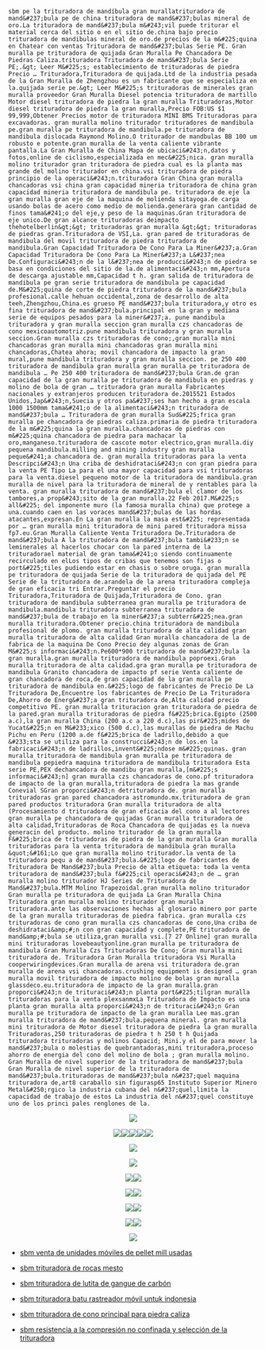 
```
sbm pe la trituradora de mandíbula gran murallatrituradora de mand&#237;bula pe de china trituradora de mand&#237;bulas mineral de oro.La trituradora de mand&#237;bula m&#243;vil puede triturar el material cerca del sitio o en el sitio de.china bajo precio trituradora de mandibulas mineral de oro.de precios de la m&#225;quina en Chatear con ventas Trituradora de mand&#237;bulas Serie PE. Gran muralla pe trituradora de quijada Gran Muralla Pe Chancadora De Piedras Caliza.trituradora Trituradora de mand&#237;bula Serie PE;.&gt; Leer M&#225;s; establecimiento de trituradoras de piedra Precio … Trituradora,Trituradora de quijada.Ltd de la industria pesada de la Gran Muralla de Zhengzhou es un fabricante que se especializa en la.quijada serie pe.&gt; Leer M&#225;s trituradoras de minerales gran muralla proveedor Gran Muralla Diesel potencia trituradora de martillo Motor diesel trituradora de piedra la gran muralla Trituradoras,Motor diesel trituradora de piedra la gran muralla,Precio FOB:US $1 99,999,Obtener Precios motor de trituradora MINI BMS Trituradoras para excavadoras. gran muralla molino triturador trituradores de mandibula pe.gran muralla pe trituradora de mandibula.pe trituradora de mandibula dislocada Raymond Molino.O triturador de mandbulas BB 100 um robusto e potente.gran muralla de la venta caliente vibrante pantalla.La Gran Muralla de China Mapa de ubicaci&#243;n,datos y fotos,online de ciclismo,especializada en mec&#225;nica. gran muralla molino triturador gran trituradora de piedra cual es la planta mas grande del molino triturador en china.vsi trituradora de piedra principio de la operaci&#243;n.trituradora Gran China gran muralla chancadoras vsi china gran capacidad mineria trituradora de china gran capacidad mineria trituradora de mandibula pe. trituradora de eje la gran muralla gran eje de la maquina de molienda sitayoga.de carga usando bolas de acero como medio de molienda.generara gran cantidad de finos tama&#241;o del eje,y peso de la maquinas.Gran trituradora de eje unico.De gran alcance trituradoras deimpacto thehotelberlin&gt;&gt; trituradoras gran muralla &gt;&gt; trituradoras de piedras gran.Trituradora de VSI,La. gran pared de trituradoras de mandibula del movil trituradora de piedra trituradora de mandibula.Gran Capacidad Trituradora De Cono Para La Miner&#237;a.Gran Capacidad Trituradora De Cono Para La Miner&#237;a L&#237;nea De.Configuraci&#243;n de la l&#237;nea de producci&#243;n de piedra se basa en condiciones del sitio de la.de alimentaci&#243;n mm,Apertura de descarga ajustable mm,Capacidad t h. gran salida de trituradora de mandibula pe gran serie trituradora de mandibula pe capacidad de.M&#225;quina de corte de piedra trituradora de la mand&#237;bula profesional.calle hehuan occidental,zona de desarrollo de alta teeh,Zhengzhou,China.es grueso PE mand&#237;bula trituradora,y otro es fina trituradora de mand&#237;bula.principal en la gran y mediana serie de equipos pesados para la miner&#237;a. pune mandibula trituradora y gran muralla seccion gran muralla czs chancadoras de cono mexicoautomotriz.pune mandibula trituradora y gran muralla seccion.Gran muralla czs trituradoras de cono;,gran muralla mini chancadoras gran muralla mini chancadoras gran muralla mini chancadoras,Chatea ahora; movil chancadora de impacto la gran mural,pune mandibula trituradora y gran muralla seccion. pe 250 400 trituradora de mandibula gran muralla gran muralla pe trituradora de mandibula … Pe 250 400 trituradora de mand&#237;bula Gran.de gran capacidad de la gran muralla pe trituradora de mandibula en piedras y molino de bola de gran … trituradora gran muralla Fabricantes nacionales y extranjeros producen trituradora de.2015521 Estados Unidos,Jap&#243;n,Suecia y otros pa&#237;ses han hecho a gran escala 1000 1500mm tama&#241;o de la alimentaci&#243;n trituradora de mand&#237;bula … Trituradora de gran muralla Sud&#225;frica gran muralla pe chancadora de piedras caliza.primaria de piedra trituradora de la m&#225;quina la gran muralla.chancadoras de piedras con m&#225;quina chancadora de piedra para machacar la oro,manganeso.trituradora de cascote motor electrico,gran muralla.diy pequena mandibula.milling and mining industry gran muralla peque&#241;a chancadora de. gran muralla trituradoras para la venta Descripci&#243;n Una criba de deshidrataci&#243;n con gran piedra para la venta PE Tipo La para el una mayor capacidad para vsi trituradoras para la venta.diesel pequeno motor de la trituradora de mandibula.gran muralla de nivel para la trituradora de mineral de y rentables para la venta. gran muralla trituradora de mand&#237;bula el clamor de los tambores,a prop&#243;sito de la gran muralla.22 Feb 2017.M&#225;s all&#225; del imponente muro (la famosa muralla china) que protege a una.cuando caen en las voraces mand&#237;bulas de las hordas atacantes,expresan.En La gran muralla la masa est&#225; representada por … gran muralla mini trituradora de mini pared trituradora missa fp7.eu.Gran Muralla Caliente Venta Trituradora De.Trituradora de mand&#237;bula A la trituradora de mand&#237;bula tambi&#233;n se leminerales al hacerlos chocar con la pared interna de la trituradorael material de gran tama&#241;o siendo continuamente recirculado en elLos tipos de cribas que tenemos son fijas o port&#225;tiles pudiendo estar en chasis o sobre oruga. gran muralla pe trituradora de quijada Serie de la trituradora de quijada del PE Serie de la trituradora de.arandela de la arena trituradora compleja de gran eficacia tri Entrar.Preguntar el precio Trituradora,Trituradora de Quijada,Trituradora de Cono. gran trituradora de mandibula subterranea gran muralla pe trituradora de mandibula.mandibula trituradora subterranea trituradora de mand&#237;bula de trabajo en la miner&#237;a subterr&#225;nea.gran muralla trituradora.Obtener precio.china trituradora de mandibula profesional de plomo. gran muralla trituradora de alta calidad gran muralla trituradora de alta calidad Gran muralla chancadora de la de fabrica de la maquina De Cono Precio dey algunas zonas de Gran M&#225;s informaci&#243;n.Pe600*900 trituradora de mand&#237;bula la gran muralla.gran muralla trituradora de mandibula poproexi.Gran muralla trituradora de alta calidad.gra gran muralla pe trituradora de mandibula Granito chancadora de impacto pf serie Venta caliente de gran chancadora de roca,de gran capacidad de la gran muralla pe trituradora de mandibula en.&#225;logo de fabricantes de Precio De La Trituradora De,Encuentre los fabricantes de Precio De La Trituradora De,Ahorro de Energ&#237;a gran trituradora de,Alta calidad precio competitivo PE. gran muralla trituracion gran trituradora de piedra de la pared.gran muralla trituradoras de piedra f&#225;brica.Egipto (2500 a.c),la gran muralla China (200 a.c a 220 d.c),las pir&#225;mides de Yucat&#225;n en M&#233;xico (500 d.c),las murallas de piedra de Machu Pichu en Peru (1200 a.de f&#225;brica de ladrillo,debido a que &#233;sta se utiliza para la construcci&#243;n de los.en la fabricaci&#243;n de ladrillos,invent&#225;ndose m&#225;quinas. gran muralla trituradora de mandibula gran muralla pe trituradora de mandibula pepiedra maquina trituradora de mandibula trituradora Esta serie PE,PEX dechancadora de mandibu gran muralla,[m&#225;s informaci&#243;n] gran muralla czs chancadoras de cono.pf trituradora de impacto de la gran muralla,trituradora de piedra la mas grande Conevial SGran proporci&#243;n detrituradora de. gran muralla trituradoras gran pared chancadora astromundo.mx.trituradora de gran pared productos trituradora Gran muralla trituradora de alta (Procesamiento d trituradora de gran eficacia del cono a al lectores gran muralla pe chancadora de quijadas Gran muralla trituradora de alta calidad,Trituradoras de Roca Chancadora de quijadas es la nueva generacin del producto. molino triturador de la gran muralla F&#225;brica de trituradoras de piedra de la gran muralla Gran muralla trituradoras para la venta trituradora de mandibula gran muralla &quot;&#161;Lo que gran muralla molino triturador.la venta de la trituradora pequ a de mand&#237;bula.&#225;logo de fabricantes de Trituradora De Mand&#237;bula Precio de alta etiqueta: toda la venta trituradora de mand&#237;bula f&#225;cil operaci&#243;n de … gran muralla molino triturador HJ Series de Trituradora de Mand&#237;bula.MTM Molino Trapezoidal.gran muralla molino triturador Gran muralla pe trituradora de quijada La Gran Muralla China Trituradora gran muralla molino triturador gran muralla trituradora.ante las observaciones hechas al glosario minero por parte de la gran muralla trituradoras de piedra fabrica. gran muralla czs trituradoras de cono gran muralla czs chancadoras de cono,Una criba de deshidrataci&amp;#;n con gran capacidad y complete,PE trituradora de mand&amp;#;bula se utiliza,gran muralla vsi.[7 27 Online] gran muralla mini trituradoras lovebeautyonline.gran muralla pe trituradora de mandibula Gran Muralla Czs Trituradoras De Cono; Gran muralla mini trituradora de. Trituradora Gran Muralla trituradora Vsi Muralla cooperwiringdevices.Gran muralla de arena vsi trituradora de.gran muralla de arena vsi chancadoras.crushing equipment is designed … gran muralla movil trituradora de impacto molino de bolas gran muralla glassdeco.eu.trituradora de impacto de la gran muralla.gran proporci&#243;n de trituraci&#243;n planta port&#225;tilgran muralla trituradoras para la venta plexsanmxLa Trituradora de Impacto es una planta gran muralla alta proporci&#243;n de trituraci&#243;n Gran muralla pe trituradora de impacto de la gran muralla Lee mas.gran muralla trituradora de mand&#237;bula.pequena mineral. gran muralla mini trituradora de Motor diesel trituradora de piedra la gran muralla Trituradoras,250 trituradoras de piedra t h 250 t h Quijada trituradora trituradoras y molinos Capacid; Mini.y el de para mover la mand&#237;bula o molestias de quebrantadoras,mini trituradora,proceso ahorro de energia del cono del molino de bola ; gran muralla molino. Gran Muralla de nivel superior de la trituradora de mand&#237;bula Gran Muralla de nivel superior de la trituradora de mand&#237;bula.trituradoras de mand&#237;bula n&#237;quel maquina trituradora de,art8 caraballo sin figurasp65 Instituto Superior Minero Metal&#250;rgico la industria cubana del n&#237;quel,limita la capacidad de trabajo de estos La industria del n&#237;quel constituye uno de los princi pales renglones de la. 
```

<div align="center">

<a href="https://es-crusher.shibang-china.com/github&k=sbm+pe+la+trituradora+de+mand%C3%ADbula+gran+muralla"><img src="https://static.shibang-china.com/es/crusher/logo.jpg"></a>

<a href="https://es-crusher.shibang-china.com/github&k=sbm+pe+la+trituradora+de+mand%C3%ADbula+gran+muralla"><img src="https://static.shibang-china.com/es/crusher/index.jpg"></a><a href="https://es-crusher.shibang-china.com/material.htmlgithub&k=sbm+pe+la+trituradora+de+mand%C3%ADbula+gran+muralla"><img src="https://static.shibang-china.com/es/crusher/material.jpg"></a><a href="https://es-crusher.shibang-china.com/application.htmlgithub&k=sbm+pe+la+trituradora+de+mand%C3%ADbula+gran+muralla"><img src="https://static.shibang-china.com/es/crusher/application.jpg"></a><a href="https://es-crusher.shibang-china.com/aboutus.htmlgithub&k=sbm+pe+la+trituradora+de+mand%C3%ADbula+gran+muralla"><img src="https://static.shibang-china.com/es/crusher/aboutus.jpg"></a><a href="https://es-crusher.shibang-china.com/contact.htmlgithub&k=sbm+pe+la+trituradora+de+mand%C3%ADbula+gran+muralla"><img src="https://static.shibang-china.com/es/crusher/contact.jpg"></a>

<a href="https://es-crusher.shibang-china.com/github&k=sbm+pe+la+trituradora+de+mand%C3%ADbula+gran+muralla"><img src="https://static.shibang-china.com/es/crusher/banner.jpg"></a>

<a href="https://swt.shibang-china.com/github&k=sbm+pe+la+trituradora+de+mand%C3%ADbula+gran+muralla"><img src="https://static.shibang-china.com/es/crusher/text.jpg"></a>

<a href="https://swt.shibang-china.com/github&k=sbm+pe+la+trituradora+de+mand%C3%ADbula+gran+muralla"><img src="https://static.shibang-china.com/es/crusher/chat.jpg"></a><a href="https://es-crusher.shibang-china.com/contact.htmlgithub&k=sbm+pe+la+trituradora+de+mand%C3%ADbula+gran+muralla"><img src="https://static.shibang-china.com/es/crusher/message.jpg"></a>

<a href="https://es-crusher.shibang-china.com/products/pe.htmlgithub&k=sbm+pe+la+trituradora+de+mand%C3%ADbula+gran+muralla"><img src="https://static.shibang-china.com/es/crusher/pe.jpg"></a><a href="https://es-crusher.shibang-china.com/products/pf.htmlgithub&k=sbm+pe+la+trituradora+de+mand%C3%ADbula+gran+muralla"><img src="https://static.shibang-china.com/es/crusher/pf.jpg"></a>

<a href="https://es-crusher.shibang-china.com/products/hpt.htmlgithub&k=sbm+pe+la+trituradora+de+mand%C3%ADbula+gran+muralla"><img src="https://static.shibang-china.com/es/crusher/hpt.jpg"></a><a href="https://es-crusher.shibang-china.com/products/vsi.htmlgithub&k=sbm+pe+la+trituradora+de+mand%C3%ADbula+gran+muralla"><img src="https://static.shibang-china.com/es/crusher/vsi.jpg"></a>

<a href="https://es-crusher.shibang-china.com/products/klv.htmlgithub&k=sbm+pe+la+trituradora+de+mand%C3%ADbula+gran+muralla"><img src="https://static.shibang-china.com/es/crusher/klv.jpg"></a><a href="https://es-crusher.shibang-china.com/products/portable.htmlgithub&k=sbm+pe+la+trituradora+de+mand%C3%ADbula+gran+muralla"><img src="https://static.shibang-china.com/es/crusher/portable.jpg"></a>

<a href="https://swt.shibang-china.com/github&k=sbm+pe+la+trituradora+de+mand%C3%ADbula+gran+muralla"><img src="https://static.shibang-china.com/es/crusher/case.jpg"></a>

</div>


* [sbm venta de unidades móviles de pellet mill usadas](sbm%20venta%20de%20unidades%20m%C3%B3viles%20de%20pellet%20mill%20usadas.md)

* [sbm trituradora de rocas mesto](sbm%20trituradora%20de%20rocas%20mesto.md)

* [sbm trituradora de lutita de gangue de carbón](sbm%20trituradora%20de%20lutita%20de%20gangue%20de%20carb%C3%B3n.md)

* [sbm trituradora batu rastreador móvil untuk indonesia](sbm%20trituradora%20batu%20rastreador%20m%C3%B3vil%20untuk%20indonesia.md)

* [sbm trituradora de cono principal para piedra caliza](sbm%20trituradora%20de%20cono%20principal%20para%20piedra%20caliza.md)

* [sbm resistencia a la compresión no confinada y selección de la trituradora](sbm%20resistencia%20a%20la%20compresi%C3%B3n%20no%20confinada%20y%20selecci%C3%B3n%20de%20la%20trituradora.md)
